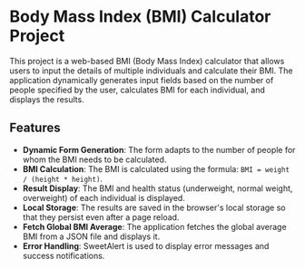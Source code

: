 # Body Mass Index (BMI) Calculator Project

This project is a web-based BMI (Body Mass Index) calculator that allows users to input the details of multiple individuals and calculate their BMI. The application dynamically generates input fields based on the number of people specified by the user, calculates BMI for each individual, and displays the results.

## Features

- **Dynamic Form Generation**: The form adapts to the number of people for whom the BMI needs to be calculated.
- **BMI Calculation**: The BMI is calculated using the formula: `BMI = weight / (height * height)`.
- **Result Display**: The BMI and health status (underweight, normal weight, overweight) of each individual is displayed.
- **Local Storage**: The results are saved in the browser's local storage so that they persist even after a page reload.
- **Fetch Global BMI Average**: The application fetches the global average BMI from a JSON file and displays it.
- **Error Handling**: SweetAlert is used to display error messages and success notifications.

